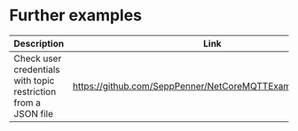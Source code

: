 # Further examples

|Description|Link|
|-|-|
|Check user credentials with topic restriction from a JSON file|https://github.com/SeppPenner/NetCoreMQTTExampleJsonConfig|

